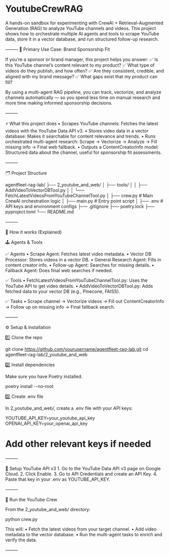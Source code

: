 # YoutubeCrewRAG

A hands-on sandbox for experimenting with CrewAI + Retrieval-Augmented Generation (RAG) to analyze YouTube channels and videos.
This project shows how to orchestrate multiple AI agents and tools to scrape YouTube data, store it in a vector database, and run structured follow-up research.

⸻
🎯 Primary Use Case: Brand Sponsorship Fit

If you’re a sponsor or brand manager, this project helps you answer:
✅ Is this YouTube channel’s content relevant to my product?
✅ What type of videos do they publish, and how often?
✅ Are they consistent, credible, and aligned with my brand message?
✅ What gaps exist that my product can fill?

By using a multi-agent RAG pipeline, you can track, vectorize, and analyze channels automatically — so you spend less time on manual research and more time making informed sponsorship decisions.

⸻

⚡ What this project does
	•	Scrapes YouTube channels: Fetches the latest videos with the YouTube Data API v3.
	•	Stores video data in a vector database: Makes it searchable for content relevance and trends.
	•	Runs orchestrated multi-agent research: Scrape → Vectorize → Analyze → Fill missing info → Final web fallback.
	•	Outputs a ContentCreatorInfo model: Structured data about the channel, useful for sponsorship fit assessments.

⸻

🗂️ Project Structure

agentfleet-rag-lab/
├── 2_youtube_and_web/
│   ├── tools/
│   │   ├── AddVideoToVectorDBTool.py
│   │   └── FetchLatestVideosFromYouTubeChannelTool.py
│   ├── crew.py          # Main CrewAI orchestration logic
│   ├── main.py          # Entry point script
│   ├── .env             # API keys and environment configs
├── .gitignore
├── poetry.lock
├── pyproject.toml
└── README.md


⸻

🧩 How it works (Explained)

🕹️ Agents & Tools

✅ Agents
	•	Scrape Agent: Fetches latest video metadata.
	•	Vector DB Processor: Stores videos in a vector DB.
	•	General Research Agent: Fills in content creator info.
	•	Follow-up Agent: Searches for missing details.
	•	Fallback Agent: Does final web searches if needed.

✅ Tools
	•	FetchLatestVideosFromYouTubeChannelTool.py: Uses the YouTube API to get video details.
	•	AddVideoToVectorDBTool.py: Adds fetched data to your vector DB (e.g., Pinecone, FAISS).

✅ Tasks
	•	Scrape channel → Vectorize videos → Fill out ContentCreatorInfo → Follow up on missing info → Final fallback search.

⸻

⚙️ Setup & Installation

1️⃣ Clone the repo

git clone https://github.com/yourusername/agentfleet-rag-lab.git
cd agentfleet-rag-lab/2_youtube_and_web

2️⃣ Install dependencies

Make sure you have Poetry installed.

poetry install --no-root

3️⃣ Create .env file

In 2_youtube_and_web/, create a .env file with your API keys:

YOUTUBE_API_KEY=your_youtube_api_key
OPENAI_API_KEY=your_openai_api_key
# Add other relevant keys if needed


⸻

📡 Setup YouTube API v3
	1.	Go to the YouTube Data API v3 page on Google Cloud.
	2.	Click Enable.
	3.	Go to API Credentials and create an API Key.
	4.	Paste that key in your .env as YOUTUBE_API_KEY.

⸻

🚀 Run the YouTube Crew

From the 2_youtube_and_web/ directory:

python crew.py

This will:
	•	Fetch the latest videos from your target channel.
	•	Add video metadata to the vector database.
	•	Run the multi-agent tasks to enrich and verify the data.

⸻
